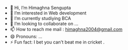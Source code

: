- 👋 Hi, I’m Himaghna Sengupta
- 👀 I’m interested in Web development
- 🌱 I’m currently studiying BCA
- 💞️ I’m looking to collaborate on ...
- 📫 How to reach me mail : himaghna2004@gmail.com
- 😄 Pronouns: ...
- ⚡ Fun fact: I bet you can't beat me in cricket .

<!---
himaghna2004/himaghna2004 is a ✨ special ✨ repository because its `README.md` (this file) appears on your GitHub profile.
You can click the Preview link to take a look at your changes.
--->
